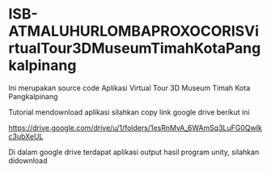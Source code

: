 # ISB-ATMALUHURLOMBAPROXOCORISVirtualTour3DMuseumTimahKotaPangkalpinang
Ini merupakan source code Aplikasi Virtual Tour 3D Museum Timah Kota Pangkalpinang

Tutorial mendownload aplikasi 
silahkan copy link google drive berikut ini 

https://drive.google.com/drive/u/1/folders/1esRnMvA_6WAmSq3LuFG0QwIkc3ubXeUL

Di dalam google drive terdapat aplikasi output hasil program unity, silahkan didownload 
